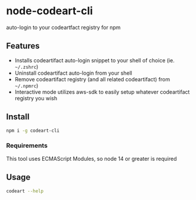 # node-codeart-cli
auto-login to your codeartfact registry for npm

## Features
- Installs codeartifact auto-login snippet to your shell of choice (ie. `~/.zshrc`)
- Uninstall codeartifact auto-login from your shell
- Remove codeartifact registry (and all related codeartifact) from `~/.npmrc`)
- Interactive mode utilizes aws-sdk to easily setup whatever codeartifact registry you wish

## Install

```bash
npm i -g codeart-cli
```

### Requirements

This tool uses ECMAScript Modules, so node 14 or greater is required


## Usage

```bash
codeart --help
```